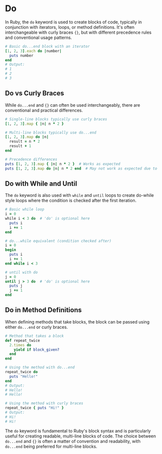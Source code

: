 # Do

In Ruby, the `do` keyword is used to create blocks of code, typically in conjunction with iterators, loops, or method definitions. It's often interchangeable with curly braces `{}`, but with different precedence rules and conventional usage patterns.

```ruby
# Basic do...end block with an iterator
[1, 2, 3].each do |number|
  puts number
end
# Output:
# 1
# 2
# 3
```

## Do vs Curly Braces

While `do...end` and `{}` can often be used interchangeably, there are conventional and practical differences.

```ruby
# Single-line blocks typically use curly braces
[1, 2, 3].map { |n| n * 2 }

# Multi-line blocks typically use do...end
[1, 2, 3].map do |n|
  result = n * 2
  result + 1
end

# Precedence differences
puts [1, 2, 3].map { |n| n * 2 }  # Works as expected
puts [1, 2, 3].map do |n| n * 2 end  # May not work as expected due to precedence
```

## Do with While and Until

The `do` keyword is also used with `while` and `until` loops to create do-while style loops where the condition is checked after the first iteration.

```ruby
# Basic while loop
i = 0
while i < 3 do  # 'do' is optional here
  puts i
  i += 1
end

# do...while equivalent (condition checked after)
i = 0
begin
  puts i
  i += 1
end while i < 3

# until with do
j = 0
until j > 3 do  # 'do' is optional here
  puts j
  j += 1
end
```

## Do in Method Definitions

When defining methods that take blocks, the block can be passed using either `do...end` or curly braces.

```ruby
# Method that takes a block
def repeat_twice
  2.times do
    yield if block_given?
  end
end

# Using the method with do...end
repeat_twice do
  puts "Hello!"
end
# Output:
# Hello!
# Hello!

# Using the method with curly braces
repeat_twice { puts "Hi!" }
# Output:
# Hi!
# Hi!
```

The `do` keyword is fundamental to Ruby's block syntax and is particularly useful for creating readable, multi-line blocks of code. The choice between `do...end` and `{}` is often a matter of convention and readability, with `do...end` being preferred for multi-line blocks. 